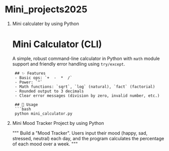 # Mini_projects2025
1) Mini calculater by using Python 
    # Mini Calculator (CLI)

    A simple, robust command-line calculator in Python with `math` module support and friendly error handling using `try/except`.

        ## ✨ Features
        - Basic ops: `+  -  *  /`
        - Power: `^`
        - Math functions: `sqrt`, `log` (natural), `fact` (factorial)
        - Rounded output to 3 decimals
        - Clear error messages (division by zero, invalid number, etc.)

        ## 🚀 Usage
        ```bash
        python mini_calculator.py

2) Mini Mood Tracker Project by using Python 
    

    """
    Build a "Mood Tracker".
    Users input their mood (happy, sad, stressed, neutral) each day, and the program calculates the percentage of each mood over a week.
    """